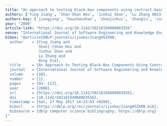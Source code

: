 ```yaml
---
title: "An approach to testing black-box components using contract-based mutation"
authors: ['Ying Jiang', 'Shan-Shan Hou', 'Jinhui Shan', 'Lu Zhang 0023', 'Bing Xie']
authors-key: ['jiangying', 'houshanshan', 'shanjinhui', 'zhanglu', 'xiebing']
year: "2008"
article-link: "https://doi.org/10.1142/S0218194008003556"
venue: "International Journal of Software Engineering and Knowledge Engineering"
bibex: "@article{DBLP:journals/ijseke/JiangHSZX08,
  author    = {Ying Jiang and
               Shan{-}Shan Hou and
               Jinhui Shan and
               Lu Zhang and
               Bing Xie},
  title     = {An Approach to Testing Black-Box Components Using Contract-Based Mutation},
  journal   = {International Journal of Software Engineering and Knowledge Engineering},
  volume    = {18},
  number    = {1},
  pages     = {93--117},
  year      = {2008},
  url       = {https://doi.org/10.1142/S0218194008003556},
  doi       = {10.1142/S0218194008003556},
  timestamp = {Sat, 27 May 2017 14:23:03 +0200},
  biburl    = {https://dblp.org/rec/journals/ijseke/JiangHSZX08.bib},
  bibsource = {dblp computer science bibliography, https://dblp.org}
}"
---
```

